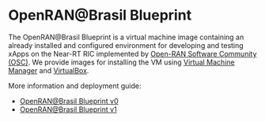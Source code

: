 # OpenRAN@Brasil Blueprint
The OpenRAN@Brasil Blueprint is a virtual machine image containing an already installed and configured environment for developing and testing xApps on the Near-RT RIC implemented by [Open-RAN Software Community (OSC)](https://o-ran-sc.org/). We provide images for installing the VM using [Virtual Machine Manager](https://virt-manager.org/) and [VirtualBox](https://www.virtualbox.org/). 

More information and deployment guide:
 - [OpenRAN@Brasil Blueprint v0](https://github.com/LABORA-INF-UFG/openran-br-blueprint/wiki/OpenRAN@Brasil-Blueprint-v0)
 - [OpenRAN@Brasil Blueprint v1](https://github.com/LABORA-INF-UFG/openran-br-blueprint/wiki/OpenRAN@Brasil-Blueprint-v1)
